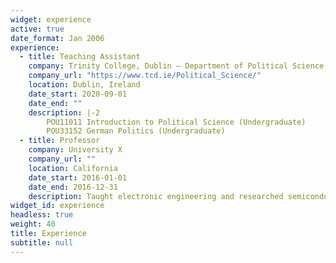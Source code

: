 ```yaml
---
widget: experience
active: true
date_format: Jan 2006
experience:
  - title: Teaching Assistant
    company: Trinity College, Dublin – Department of Political Science
    company_url: "https://www.tcd.ie/Political_Science/"
    location: Dublin, Ireland
    date_start: 2020-09-01
    date_end: ""
    description: |-2
        POU11011 Introduction to Political Science (Undergraduate)
        POU33152 German Politics (Undergraduate)
  - title: Professor
    company: University X
    company_url: ""
    location: California
    date_start: 2016-01-01
    date_end: 2016-12-31
    description: Taught electronic engineering and researched semiconductor physics.
widget_id: experience
headless: true
weight: 40
title: Experience
subtitle: null
---
```

